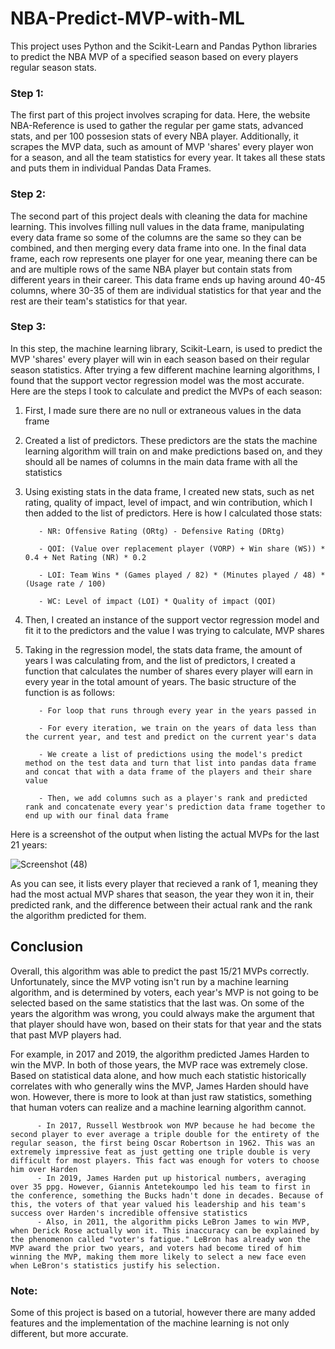 ﻿# NBA-Predict-MVP-with-ML

This project uses Python and the Scikit-Learn and Pandas Python libraries to predict the NBA MVP of a specified season based on every players regular season stats.

### Step 1: 

The first part of this project involves scraping for data. Here, the website NBA-Reference is used to gather the regular per game stats, advanced stats, and per 100 possesion stats of every NBA player. Additionally, it scrapes the MVP data, such as amount of MVP 'shares' every player won for a season, and all the team statistics for every year. It takes all these stats and puts them in individual Pandas Data Frames. 

### Step 2: 

The second part of this project deals with cleaning the data for machine learning. This involves filling null values in the data frame, manipulating every data frame so some of the columns are the same so they can be combined, and then merging every data frame into one. In the final data frame, each row represents one player for one year, meaning there can be and are multiple rows of the same NBA player but contain stats from different years in their career. This data frame ends up having around 40-45 columns, where 30-35 of them are individual statistics for that year and the rest are their team's statistics for that year. 


### Step 3: 

In this step, the machine learning library, Scikit-Learn, is used to predict the MVP 'shares' every player will win in each season based on their regular season statistics. After trying a few different machine learning algorithms, I found that the support vector regression model was the most accurate. Here are the steps I took to calculate and predict the MVPs of each season:

1) First, I made sure there are no null or extraneous values in the data frame
2) Created a list of predictors. These predictors are the stats the machine learning algorithm will train on and make predictions based on, and they should all be names of columns in the main data frame with all the statistics
3) Using existing stats in the data frame, I created new stats, such as net rating, quality of impact, level of impact, and win contribution, which I then added to the list of predictors. Here is how I calculated those stats:

          - NR: Offensive Rating (ORtg) - Defensive Rating (DRtg)

          - QOI: (Value over replacement player (VORP) + Win share (WS)) * 0.4 + Net Rating (NR) * 0.2

          - LOI: Team Wins * (Games played / 82) * (Minutes played / 48) * (Usage rate / 100)

          - WC: Level of impact (LOI) * Quality of impact (QOI)

4) Then, I created an instance of the support vector regression model and fit it to the predictors and the value I was trying to calculate, MVP shares
5) Taking in the regression model, the stats data frame, the amount of years I was calculating from, and the list of predictors, I created a function that calculates the number of shares every player will earn in every year in the total amount of years. The basic structure of the function is as follows:

          - For loop that runs through every year in the years passed in

          - For every iteration, we train on the years of data less than the current year, and test and predict on the current year's data

          - We create a list of predictions using the model's predict method on the test data and turn that list into pandas data frame and concat that with a data frame of the players and their share value

          - Then, we add columns such as a player's rank and predicted rank and concatenate every year's prediction data frame together to end up with our final data frame


Here is a screenshot of the output when listing the actual MVPs for the last 21 years:
 
![Screenshot (48)](https://github.com/bobbyroach/NBA-Predict-MVP-with-ML/assets/110302904/fa253f8a-fb05-404c-ab12-c2bcfe459ec8)

As you can see, it lists every player that recieved a rank of 1, meaning they had the most actual MVP shares that season, the year they won it in, their predicted rank, and the difference between their actual rank and the rank the algorithm predicted for them. 

## Conclusion

Overall, this algorithm was able to predict the past 15/21 MVPs correctly. Unfortunately, since the MVP voting isn't run by a machine learning algorithm, and is determined by voters, each year's MVP is not going to be selected based on the same statistics that the last was. On some of the years the algorithm was wrong, you could always make the argument that that player should have won, based on their stats for that year and the stats that past MVP players had. 

For example, in 2017 and 2019, the algorithm predicted James Harden to win the MVP. In both of those years, the MVP race was extremely close. Based on statistical data alone, and how much each statistic historically correlates with who generally wins the MVP, James Harden should have won. However, there is more to look at than just raw statistics, something that human voters can realize and a machine learning algorithm cannot. 

          - In 2017, Russell Westbrook won MVP because he had become the second player to ever average a triple double for the entirety of the regular season, the first being Oscar Robertson in 1962. This was an extremely impressive feat as just getting one triple double is very difficult for most players. This fact was enough for voters to choose him over Harden
          - In 2019, James Harden put up historical numbers, averaging over 35 ppg. However, Giannis Antetekoumpo led his team to first in the conference, something the Bucks hadn't done in decades. Because of this, the voters of that year valued his leadership and his team's success over Harden's incredible offensive statistics
          - Also, in 2011, the algorithm picks LeBron James to win MVP, when Derick Rose actually won it. This inaccuracy can be explained by the phenomenon called "voter's fatigue." LeBron has already won the MVP award the prior two years, and voters had become tired of him winning the MVP, making them more likely to select a new face even when LeBron's statistics justify his selection.

### Note: 

Some of this project is based on a tutorial, however there are many added features and the implementation of the machine learning is not only different, but more accurate.
